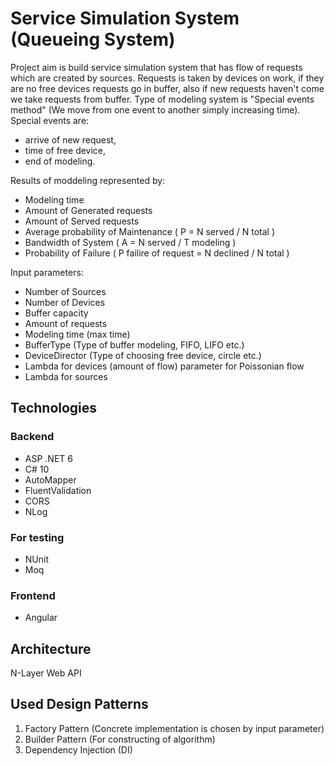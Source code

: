 # Service Simulation System (Queueing System)

Project aim is build service simulation system that has flow of requests which are created by sources. Requests is taken by devices on work, if they are no free devices requests go in buffer, also if new requests haven't come we take requests from buffer.
Type of modeling system is "Special events method" (We move from one event to another simply increasing time).
Special events are: 
* arrive of new request, 
* time of free device,
* end of modeling.

Results of moddeling represented by:
* Modeling time
* Amount of Generated requests
* Amount of Served requests
* Average probability of Maintenance ( P = N served / N total )
* Bandwidth of System ( A = N served / T modeling )
* Probability of Failure ( P failire of request = N declined / N total )

Input parameters:
* Number of Sources
* Number of Devices
* Buffer capacity
* Amount of requests
* Modeling time (max time)
* BufferType (Type of buffer modeling, FIFO, LIFO etc.)
* DeviceDirector (Type of choosing free device, circle etc.)
* Lambda for devices (amount of flow) parameter for Poissonian flow
* Lambda for sources

## Technologies
### Backend
- ASP .NET 6
- C# 10
- AutoMapper
- FluentValidation
- CORS
- NLog

### For testing
- NUnit
- Moq

### Frontend
- Angular

## Architecture 
N-Layer Web API

## Used Design Patterns
1. Factory Pattern (Concrete implementation is chosen by input parameter)
2. Builder Pattern (For constructing of algorithm)
3. Dependency Injection (DI)

